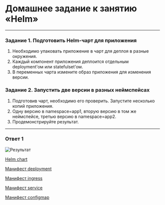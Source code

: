 # Домашнее задание к занятию «Helm»

---

### Задание 1. Подготовить Helm-чарт для приложения

1. Необходимо упаковать приложение в чарт для деплоя в разные окружения. 
2. Каждый компонент приложения деплоится отдельным deployment’ом или statefulset’ом.
3. В переменных чарта измените образ приложения для изменения версии.

### Задание 2. Запустить две версии в разных неймспейсах

1. Подготовив чарт, необходимо его проверить. Запуститe несколько копий приложения.
2. Одну версию в namespace=app1, вторую версию в том же неймспейсе, третью версию в namespace=app2.
3. Продемонстрируйте результат.

---

### Ответ 1 


![Результат](https://github.com/loginochka/kuber/tree/main/media/2_5_deploy.png)


[Helm chart](https://github.com/loginochka/kuber/blob/main/h-10/nginx-chart/)

[Манифест deployment](https://github.com/loginochka/kuber/blob/main/h-10/nginx-chart/templates/deployment.yml)

[Манифест ingress](https://github.com/loginochka/kuber/blob/main/h-10/nginx-chart/templates/ingress.yml)

[Манифест service](https://github.com/loginochka/kuber/blob/main/h-10/nginx-chart/templates/service.yml)

[Манифест configmap](https://github.com/loginochka/kuber/blob/main/h-10/nginx-chart/templates/configmap.yml)
